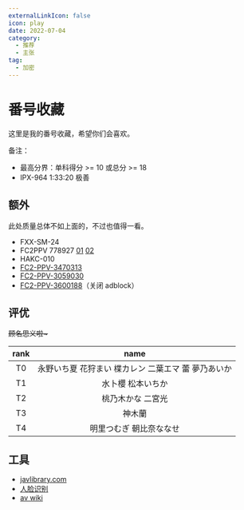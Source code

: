 ```yaml
---
externalLinkIcon: false
icon: play
date: 2022-07-04
category:
  - 推荐
  - 主张
tag:
  - 加密
---
```


# 番号收藏

这里是我的番号收藏，希望你们会喜欢。

<AvTable />

备注：

- 最高分界：单科得分 >= 10 或总分 >= 18
- IPX-964 1:33:20 极善

<!-- 替换正则表达式
\|\[(.*)\]\(https://missav.*\)\|(\d+\.?\d*)\|(\d+\.?\d*)\|.*?<p>(.*?)</p>.*
{id:"$1",aScore:$2,bScore:$3,name:"$4"},

\|\[(.*)\]\(https://missav.*\)\|(\d+\.?\d*)\|(\d+\.?\d*)\|
\|<av bg="(.*?)"\s?/>\|(\d+\.?\d*)\|(\d+\.?\d*)\|?
{id:"$1",aScore:$2,bScore:$3},
-->

## 额外

此处质量总体不如上面的，不过也值得一看。

- FXX-SM-24
- FC2PPV 778927 [01](https://jp.xero.porn/video/z6jtbjln09icqbaj24440) [02](https://www.tokyomotion.net/video/592838/%E7%84%A1%E4%BF%AE%E6%AD%A3-fc2ppv-778927-%E3%81%A1%E3%82%85%E3%81%B1%E7%8E%8B-%E3%81%93%E3%81%A8%E3%82%8A19%E6%AD%B3icup-%E8%B6%85s%E7%B4%9A-%E7%A5%9E%E4%B9%B3-02)
- HAKC-010
- [FC2-PPV-3470313](https://missav.com/zh/fc2-ppv-3470313)
- [FC2-PPV-3059030](https://missav.com/cn/fc2-ppv-3059030)
- [FC2-PPV-3600188](https://njav.tv/en/v/fc2-ppv-3600188)（关闭 adblock）

## 评优

~~顾名思义啦\~~~

<!-- prettier-ignore -->
|rank|name|
| :-: | :-: |
|T0|永野いち夏 花狩まい 楪カレン 二葉エマ 蕾 夢乃あいか|
|T1|水卜櫻 松本いちか|
|T2|桃乃木かな 二宮光|
|T3|神木蘭|
|T4|明里つむぎ 朝比奈ななせ|

## 工具

- [javlibrary.com](https://www.javlibrary.com/cn/)
- [人脸识别](https://xslist.org/zh)
- [av wiki](https://av-wiki.net/)

